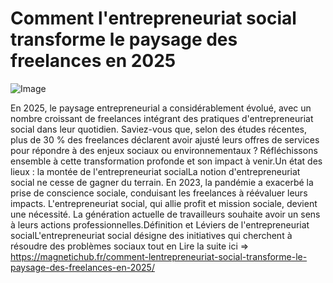 # Comment l'entrepreneuriat social transforme le paysage des freelances en 2025

![Image](https://images.pexels.com/photos/56759/pexels-photo-56759.jpeg?auto=compress&cs=tinysrgb&h=650&w=940)

En 2025, le paysage entrepreneurial a considérablement évolué, avec un nombre croissant de freelances intégrant des pratiques d'entrepreneuriat social dans leur quotidien. Saviez-vous que, selon des études récentes, plus de 30 % des freelances déclarent avoir ajusté leurs offres de services pour répondre à des enjeux sociaux ou environnementaux ? Réfléchissons ensemble à cette transformation profonde et son impact à venir.Un état des lieux : la montée de l'entrepreneuriat socialLa notion d'entrepreneuriat social ne cesse de gagner du terrain. En 2023, la pandémie a exacerbé la prise de conscience sociale, conduisant les freelances à réévaluer leurs impacts. L'entrepreneuriat social, qui allie profit et mission sociale, devient une nécessité. La génération actuelle de travailleurs souhaite avoir un sens à leurs actions professionnelles.Définition et Léviers de l'entrepreneuriat socialL'entrepreneuriat social désigne des initiatives qui cherchent à résoudre des problèmes sociaux tout en  Lire la suite ici => https://magnetichub.fr/comment-lentrepreneuriat-social-transforme-le-paysage-des-freelances-en-2025/
